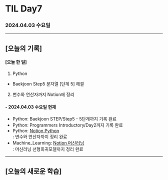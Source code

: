 # TIL Day7
### 2024.04.03 수요일

---

## [오늘의 기록]

#### [오늘 한 일]
1. Python
- Baekjoon Step5 문자열 [단계 5] 해결
2. 변수와 연산자까지 Notion에 정리

#### - 2024.04.03 수요일 현재
- Python: Baekjoon STEP/Step5 - 5단계까지 기록 완료
- Python: Programmers Introductory/Day2까지 기록 완료  
- Python: [Notion Python](https://handsome-umbrella-c52.notion.site/Python-6d76c849802f40adb35ca7366565e1e8?pvs=4)  
: 변수와 연산자까지 정리 완료
- Machine_Learning: [Notion 머신러닝](https://handsome-umbrella-c52.notion.site/a887c58b105a44d287c8f5d045e56f4e?pvs=4)  
: 머신러닝 선형회귀모델까지 정리 완료

---
## [오늘의 새로운 학습]